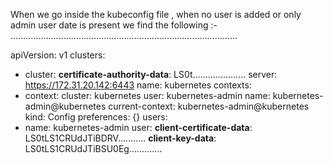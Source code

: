 
When we go inside the kubeconfig file , when no user is added or only admin user date is present we find the following :-
..........................................................................................

apiVersion: v1
clusters:
- cluster:
    **certificate-authority-data**: LS0t.....................
    server: https://172.31.20.142:6443
  name: kubernetes
contexts:
- context:
    cluster: kubernetes
    user: kubernetes-admin
  name: kubernetes-admin@kubernetes
current-context: kubernetes-admin@kubernetes
kind: Config
preferences: {}
users:
- name: kubernetes-admin
  user:
    **client-certificate-data**: LS0tLS1CRUdJTiBDRV...........
    **client-key-data**: LS0tLS1CRUdJTiBSU0Eg.............
